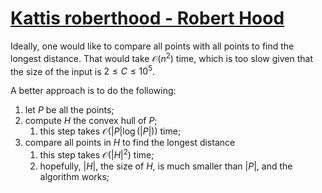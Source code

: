 # [Kattis roberthood - Robert Hood](https://open.kattis.com/problems/roberthood)

Ideally, one would like to compare all points with all points to find the longest distance. That would take $\mathcal{O}(n^2)$ time, which is too slow given that the size of the input is $2 \leq C \leq 10^5$.

A better approach is to do the following:

1. let $P$ be all the points;
2. compute $H$ the convex hull of $P$;
   1. this step takes $\mathcal{O}(|P| \log(|P|))$ time;
3. compare all points in $H$ to find the longest distance
   1. this step takes $\mathcal{O}(|H|^2)$ time;
   2. hopefully, $|H|$, the size of $H$, is much smaller than $|P|$, and the algorithm works;
